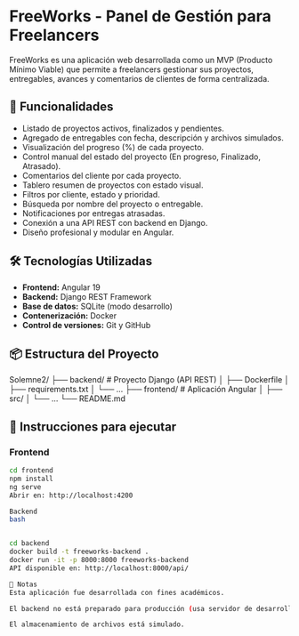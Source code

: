 # FreeWorks - Panel de Gestión para Freelancers

FreeWorks es una aplicación web desarrollada como un MVP (Producto Mínimo Viable) que permite a freelancers gestionar sus proyectos, entregables, avances y comentarios de clientes de forma centralizada.

## 🧩 Funcionalidades

- Listado de proyectos activos, finalizados y pendientes.
- Agregado de entregables con fecha, descripción y archivos simulados.
- Visualización del progreso (%) de cada proyecto.
- Control manual del estado del proyecto (En progreso, Finalizado, Atrasado).
- Comentarios del cliente por cada proyecto.
- Tablero resumen de proyectos con estado visual.
- Filtros por cliente, estado y prioridad.
- Búsqueda por nombre del proyecto o entregable.
- Notificaciones por entregas atrasadas.
- Conexión a una API REST con backend en Django.
- Diseño profesional y modular en Angular.

## 🛠️ Tecnologías Utilizadas

- **Frontend:** Angular 19
- **Backend:** Django REST Framework
- **Base de datos:** SQLite (modo desarrollo)
- **Contenerización:** Docker
- **Control de versiones:** Git y GitHub

## 📦 Estructura del Proyecto

Solemne2/
├── backend/ # Proyecto Django (API REST)
│ ├── Dockerfile
│ ├── requirements.txt
│ └── ...
├── frontend/ # Aplicación Angular
│ ├── src/
│ └── ...
└── README.md


## 🚀 Instrucciones para ejecutar

### Frontend

```bash
cd frontend
npm install
ng serve
Abrir en: http://localhost:4200

Backend
bash


cd backend
docker build -t freeworks-backend .
docker run -it -p 8000:8000 freeworks-backend
API disponible en: http://localhost:8000/api/

📌 Notas
Esta aplicación fue desarrollada con fines académicos.

El backend no está preparado para producción (usa servidor de desarrollo de Django).

El almacenamiento de archivos está simulado.

